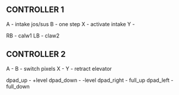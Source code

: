 ## CONTROLLER 1

A - intake jos/sus
B - one step
X - activate intake
Y -

RB - calw1
LB - claw2

## CONTROLLER 2

A - 
B - switch pixels
X - 
Y - retract elevator

dpad_up - +level
dpad_down - -level
dpad_right - full_up
dpad_left - full_down

